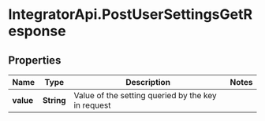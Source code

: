 # IntegratorApi.PostUserSettingsGetResponse

## Properties

Name | Type | Description | Notes
------------ | ------------- | ------------- | -------------
**value** | **String** | Value of the setting queried by the key in request | 


